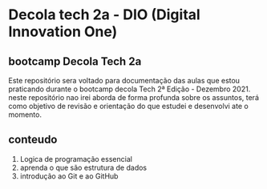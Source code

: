 # Decola tech 2a - DIO (Digital Innovation One)
## bootcamp Decola Tech 2a
Este repositório sera voltado para documentação das aulas que estou praticando durante o bootcamp decola Tech 2ª Edição - Dezembro 2021. neste repositório nao irei aborda de forma profunda sobre os assuntos, terá como objetivo de revisão e orientação do que estudei e desenvolvi ate o momento.

## conteudo 
1. Logica de programação essencial 
2. aprenda o que são estrutura de dados
3. introdução ao Git e ao GitHub

